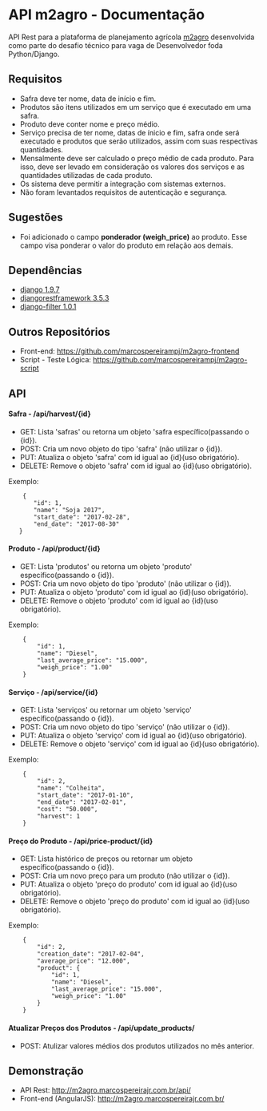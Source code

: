 API m2agro - Documentação
=========================

API Rest para a plataforma de planejamento agrícola [m2agro](http://www.m2agro.com.br/) desenvolvida 
como parte do desafio técnico para vaga de Desenvolvedor foda Python/Django.


## Requisitos ##

* Safra deve ter nome, data de início e fim.
* Produtos são itens utilizados em um serviço que é executado em uma safra.
* Produto deve conter nome e preço médio.
* Serviço precisa de ter nome, datas de ínicio e fim, safra onde será executado e produtos
que serão utilizados, assim com suas respectivas quantidades.
* Mensalmente deve ser calculado o preço médio de cada produto. Para isso, deve ser 
levado em consideração os valores dos serviços e as quantidades utilizadas de cada produto.
* Os sistema deve permitir a integração com sistemas externos.
* Não foram levantados requisitos de autenticação e segurança.

## Sugestões ## 

* Foi adicionado o campo **ponderador (weigh_price)** ao produto. Esse campo visa
 ponderar o valor do produto em relação aos demais.

## Dependências ##


* [django 1.9.7](https://www.djangoproject.com/)
* [djangorestframework 3.5.3](http://www.django-rest-framework.org/)
* [django-filter 1.0.1](http://www.django-rest-framework.org/)

## Outros Repositórios ##

* Front-end: https://github.com/marcospereirampj/m2agro-frontend
* Script - Teste Lógica: https://github.com/marcospereirampj/m2agro-script

## API ##

#### Safra - /api/harvest/{id} ####
 * GET: Lista 'safras' ou retorna um objeto 'safra específico(passando o {id}).
 * POST: Cria um novo objeto do tipo 'safra' (não utilizar o {id}).
 * PUT: Atualiza o objeto 'safra' com id igual ao {id}(uso obrigatório).
 * DELETE: Remove o objeto 'safra' com id igual ao {id}(uso obrigatório).
 
 Exemplo:
 
 ```
     {
        "id": 1,
        "name": "Soja 2017",
        "start_date": "2017-02-28",
        "end_date": "2017-08-30"
    }
 ```

#### Produto - /api/product/{id} ####
 * GET: Lista 'produtos' ou retorna um objeto 'produto' específico(passando o {id}).
 * POST: Cria um novo objeto do tipo 'produto' (não utilizar o {id}).
 * PUT: Atualiza o objeto 'produto' com id igual ao {id}(uso obrigatório).
 * DELETE: Remove o objeto 'produto' com id igual ao {id}(uso obrigatório).

Exemplo:

```
    {
        "id": 1,
        "name": "Diesel",
        "last_average_price": "15.000",
        "weigh_price": "1.00"
    }
 ```

#### Serviço - /api/service/{id} ####
 * GET: Lista 'serviços' ou retornar um objeto 'serviço' específico(passando o {id}).
 * POST: Cria um novo objeto do tipo 'serviço' (não utilizar o {id}).
 * PUT: Atualiza o objeto 'serviço' com id igual ao {id}(uso obrigatório).
 * DELETE: Remove o objeto 'serviço' com id igual ao {id}(uso obrigatório).

Exemplo:

```
    {
        "id": 2,
        "name": "Colheita",
        "start_date": "2017-01-10",
        "end_date": "2017-02-01",
        "cost": "50.000",
        "harvest": 1
    }
 ```

#### Preço do Produto - /api/price-product/{id} ####
 * GET: Lista histórico de preços ou retornar um objeto específico(passando o {id}).
 * POST: Cria um novo preço para um produto (não utilizar o {id}).
 * PUT: Atualiza o objeto 'preço do produto' com id igual ao {id}(uso obrigatório).
 * DELETE: Remove o objeto 'preço do produto' com id igual ao {id}(uso obrigatório).

Exemplo:

```
    {
        "id": 2,
        "creation_date": "2017-02-04",
        "average_price": "12.000",
        "product": {
            "id": 1,
            "name": "Diesel",
            "last_average_price": "15.000",
            "weigh_price": "1.00"
        }
    }
 ```

#### Atualizar Preços dos Produtos - /api/update_products/ ####
 * POST: Atulizar valores médios dos produtos utilizados no mês anterior.


## Demonstração ##

* API Rest: http://m2agro.marcospereirajr.com.br/api/
* Front-end (AngularJS): http://m2agro.marcospereirajr.com.br/




